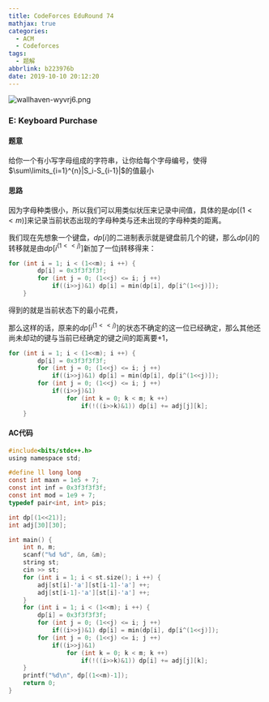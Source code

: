 ```yaml
---
title: CodeForces EduRound 74
mathjax: true
categories:
  - ACM
  - Codeforces
tags:
  - 题解
abbrlink: b223976b
date: 2019-10-10 20:12:20
---
```


![wallhaven-wyvrj6.png](https://wx2.sinaimg.cn/mw690/0083TyOJly1gbltwz3rn7j31hc0u0wg4.jpg)

<!-- less -->

### E: Keyboard Purchase

#### 题意

给你一个有小写字母组成的字符串，让你给每个字母编号，使得$\sum\limits_{i=1}^{n}|S_i-S_{i-1}|$的值最小

#### 思路

  因为字母种类很小，所以我们可以用类似状压来记录中间值，具体的是$dp[(1<<m)]$来记录当前状态出现的字母种类与还未出现的字母种类的距离。

我们现在先想象一个键盘，$dp[i]$的二进制表示就是键盘前几个的键，那么$dp[i]$的转移就是由$dp[i^(1<<j)]$新加了一位j转移得来：

```c
for (int i = 1; i < (1<<m); i ++) {
        dp[i] = 0x3f3f3f3f;
        for (int j = 0; (1<<j) <= i; j ++) 
            if((i>>j)&1) dp[i] = min(dp[i], dp[i^(1<<j)]);
    }
```

得到的就是当前状态下的最小花费，

那么这样的话，原来的$dp[i^(1<<j)]$的状态不确定的这一位已经确定，那么其他还尚未却动的键与当前已经确定的键之间的距离要$+1$，

```c
for (int i = 1; i < (1<<m); i ++) {
        dp[i] = 0x3f3f3f3f;
        for (int j = 0; (1<<j) <= i; j ++) 
            if((i>>j)&1) dp[i] = min(dp[i], dp[i^(1<<j)]);
        for (int j = 0; (1<<j) <= i; j ++) 
            if((i>>j)&1) 
                for (int k = 0; k < m; k ++) 
                    if(!((i>>k)&1)) dp[i] += adj[j][k];
    }
```

#### AC代码

```c
#include<bits/stdc++.h>
using namespace std;

#define ll long long
const int maxn = 1e5 + 7;
const int inf = 0x3f3f3f3f;
const int mod = 1e9 + 7;
typedef pair<int, int> pis;

int dp[(1<<21)];
int adj[30][30];

int main() { 
    int n, m;
    scanf("%d %d", &n, &m);
    string st;
    cin >> st;
    for (int i = 1; i < st.size(); i ++) {
        adj[st[i]-'a'][st[i-1]-'a'] ++;
        adj[st[i-1]-'a'][st[i]-'a'] ++;
    }
    for (int i = 1; i < (1<<m); i ++) {
        dp[i] = 0x3f3f3f3f;
        for (int j = 0; (1<<j) <= i; j ++) 
            if((i>>j)&1) dp[i] = min(dp[i], dp[i^(1<<j)]);
        for (int j = 0; (1<<j) <= i; j ++) 
            if((i>>j)&1) 
                for (int k = 0; k < m; k ++) 
                    if(!((i>>k)&1)) dp[i] += adj[j][k];
    }
    printf("%d\n", dp[(1<<m)-1]);
    return 0;
}
```

